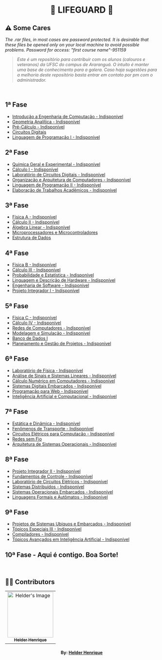 <h1 align="center">🙏 LIFEGUARD 🙏</h1>

## ⚠️ Some Cares
*_The .rar files, in most cases are password protected. It is desirable that these files be opened only on your local machine to avoid possible problems. Password for access: "first course name"-951159_*

> *_Este é um repositório para contribuir com os alunos (calouros e veteranos) da UFSC do campus de Araranguá. O intuíto é manter uma base de conhecimento para a galera. Caso haja sugestões para a melhoria deste repositório basta entrar em contato por pm com o administrador._*

<br>

## 1ª Fase

- [Introdução a Engenharia de Computação - Indisponível](#)
- [Geometria Analítica - Indisponível](#)
- [Pré-Cálculo - Indisponível](#)
- [Circuitos Digitais](https://github.com/theHprogrammer/Digital_Circuits)
- [Linguagem de Programação I - Indisponível](#)

## 2ª Fase

- [Química Geral e Experimental - Indisponível](#)
- [Cálculo I - Indisponível](#)
- [Laboratório de Circuitos Digitais - Indisponível](#)
- [Organização e Arquitetura de Computadores - Indisponível](#)
- [Linguagem de Programação II - Indisponível](#)
- [Elaboração de Trabalhos Acadêmicos - Indisponível](#)

## 3ª Fase

- [Física A - Indisponível](#)
- [Cálculo II - Indisponível](#)
- [Álgebra Linear - Indisponível](#)
- [Microprocessadores e Microcontroladores](https://github.com/theHprogrammer/Microprocessors_and_Microcontrollers)
- [Estrutura de Dados](https://github.com/theHprogrammer/Data_Structures)

## 4ª Fase

- [Física B - Indisponível](#)
- [Cálculo III - Indisponível](#)
- [Probabilidade e Estatística - Indisponível](#)
- [Linguagem e Descrição de Hardware - Indisponível](#)
- [Engenharia de Software - Indisponível](#)
- [Projeto Integrador I - Indisponível](#)

## 5ª Fase

- [Física C - Indisponível](#)
- [Cálculo IV - Indisponível](#)
- [Redes de Computadores - Indisponível](#)
- [Modelagem e Simulação - Indisponível](#)
- [Banco de Dados I](https://github.com/theHprogrammer/Database)
- [Planejamento e Gestão de Projetos - Indisponível](#)

## 6ª Fase

- [Laboratório de Física - Indisponível](#)
- [Análise de Sinais e Sistemas Lineares - Indisponível](#)
- [Cálculo Numérico em Computadores - Indisponível](#)
- [Sistemas Digitais Embarcados - Indisponível](#)
- [Programação para Web - Indisponível](#)
- [Inteligência Artificial e Computacional - Indisponível](#)

## 7ª Fase

- [Estática e Dinâmica - Indisponível](#)
- [Fenômenos de Transporte - Indisponível](#)
- [Circuitos Elétricos para Computação - Indisponível](#)
- [Redes sem Fio](https://github.com/theHprogrammer/Wireless_Networks)
- [Arquitetura de Sistemas Operacionais - Indisponível](#)

## 8ª Fase

- [Projeto Integrador II - Indisponível](#)
- [Fundamentos de Controle - Indisponível](#)
- [Laboratório de Circuitos Elétricos - Indisponível](#)
- [Sistemas Distribuídos - Indisponível](#)
- [Sistemas Operacionais Embarcados - Indisponível](#)
- [Linguagens Formais e Autômatos - Indisponível](#)

## 9ª Fase

- [Projetos de Sistemas Ubíquos e Embarcados - Indisponível](#)
- [Tópicos Especiais III - Indisponível](#)
- [Compiladores - Indisponível](#)
- [Tópicos Avançados em Inteligência Artificial - Indisponível](#)

## 10ª Fase - Aqui é contigo. Boa Sorte!

<br>

## 👨‍💻 Contributors

<table align="center">
    <tr>
        <td align="center">
            <a href="https://github.com/helderhsilva">
                <img src="https://avatars.githubusercontent.com/u/79870881?v=4" width="150px;" alt="Helder's Image" />
                <br />
                <sub><b>Helder Henrique</b></sub>
            </a>
        </td>
    </tr>     
</table>
<h4 align="center">
   By: <a href="https://www.linkedin.com/in/helderhsilva/" target="_blank"> Helder Henrique </a>
   <br>
</h4>
  
<!--

**Here are some ideas to get you started:**

🙋‍♀️ A short introduction - what is your organization all about?
🌈 Contribution guidelines - how can the community get involved?
👩‍💻 Useful resources - where can the community find your docs? Is there anything else the community should know?
🍿 Fun facts - what does your team eat for breakfast?
🧙 Remember, you can do mighty things with the power of [Markdown](https://docs.github.com/github/writing-on-github/getting-started-with-writing-and-formatting-on-github/basic-writing-and-formatting-syntax)
-->
